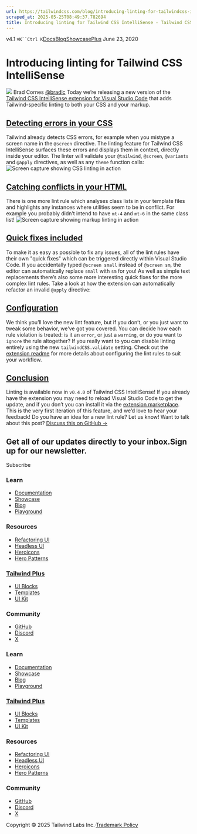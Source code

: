 ```yaml
---
url: https://tailwindcss.com/blog/introducing-linting-for-tailwindcss-intellisense
scraped_at: 2025-05-25T08:49:37.782694
title: Introducing linting for Tailwind CSS IntelliSense - Tailwind CSS
---
```


[](https://tailwindcss.com/)v4.1
`⌘K``Ctrl K`[Docs](https://tailwindcss.com/docs)[Blog](https://tailwindcss.com/blog)[Showcase](https://tailwindcss.com/showcase)[Plus](https://tailwindcss.com/plus?ref=top)[](https://github.com/tailwindlabs/tailwindcss)
June 23, 2020
# Introducing linting for Tailwind CSS IntelliSense
![](https://tailwindcss.com/_next/image?url=%2F_next%2Fstatic%2Fmedia%2Fbradlc.153c9e2b.jpg&w=96&q=75)
Brad Cornes
[@bradlc](https://twitter.com/bradlc)
Today we’re releasing a new version of the [Tailwind CSS IntelliSense extension for Visual Studio Code](https://marketplace.visualstudio.com/items?itemName=bradlc.vscode-tailwindcss) that adds Tailwind-specific linting to both your CSS and your markup.
## [Detecting errors in your CSS](https://tailwindcss.com/blog/introducing-linting-for-tailwindcss-intellisense#detecting-errors-in-your-css)
Tailwind already detects CSS errors, for example when you mistype a screen name in the `@screen` directive. The linting feature for Tailwind CSS IntelliSense surfaces these errors and displays them in context, directly inside your editor. The linter will validate your `@tailwind`, `@screen`, `@variants` and `@apply` directives, as well as any `theme` function calls:
![Screen capture showing CSS linting in action](https://tailwindcss.com/_next/image?url=%2F_next%2Fstatic%2Fmedia%2Fcss%402x.7948cb9f.png&w=3840&q=75)
## [Catching conflicts in your HTML](https://tailwindcss.com/blog/introducing-linting-for-tailwindcss-intellisense#catching-conflicts-in-your-html)
There is one more lint rule which analyses class lists in your template files and highlights any instances where utilities seem to be in conflict. For example you probably didn’t intend to have `mt-4` and `mt-6` in the same class list!
![Screen capture showing markup linting in action](https://tailwindcss.com/_next/image?url=%2F_next%2Fstatic%2Fmedia%2Fhtml%402x.aaedd5de.png&w=3840&q=75)
## [Quick fixes included](https://tailwindcss.com/blog/introducing-linting-for-tailwindcss-intellisense#quick-fixes-included)
To make it as easy as possible to fix any issues, all of the lint rules have their own "quick fixes" which can be triggered directly within Visual Studio Code. If you accidentally typed `@screen small` instead of `@screen sm`, the editor can automatically replace `small` with `sm` for you!
As well as simple text replacements there’s also some more interesting quick fixes for the more complex lint rules. Take a look at how the extension can automatically refactor an invalid `@apply` directive:
## [Configuration](https://tailwindcss.com/blog/introducing-linting-for-tailwindcss-intellisense#configuration)
We think you’ll love the new lint feature, but if you don’t, or you just want to tweak some behavior, we’ve got you covered. You can decide how each rule violation is treated: is it an `error`, or just a `warning`, or do you want to `ignore` the rule altogether? If you really want to you can disable linting entirely using the new `tailwindCSS.validate` setting.
Check out the [extension readme](https://github.com/tailwindcss/intellisense#tailwindcssvalidate) for more details about configuring the lint rules to suit your workflow.
## [Conclusion](https://tailwindcss.com/blog/introducing-linting-for-tailwindcss-intellisense#conclusion)
Linting is available now in `v0.4.0` of Tailwind CSS IntelliSense! If you already have the extension you may need to reload Visual Studio Code to get the update, and if you don’t you can install it via the [extension marketplace](https://marketplace.visualstudio.com/items?itemName=bradlc.vscode-tailwindcss).
This is the very first iteration of this feature, and we’d love to hear your feedback! Do you have an idea for a new lint rule? Let us know!
Want to talk about this post? [Discuss this on GitHub →](https://github.com/tailwindcss/tailwindcss/discussions/1956)
## Get all of our updates directly to your inbox.Sign up for our newsletter.
Subscribe
### Learn
  * [Documentation](https://tailwindcss.com/docs)
  * [Showcase](https://tailwindcss.com/showcase)
  * [Blog](https://tailwindcss.com/blog)
  * [Playground](https://play.tailwindcss.com/)


### Resources
  * [Refactoring UI](https://www.refactoringui.com)
  * [Headless UI](https://headlessui.com)
  * [Heroicons](https://heroicons.com)
  * [Hero Patterns](https://heropatterns.com)


### [Tailwind Plus](https://tailwindcss.com/plus?ref=footer)
  * [UI Blocks](https://tailwindcss.com/plus/ui-blocks?ref=footer)
  * [Templates](https://tailwindcss.com/plus/templates?ref=footer)
  * [UI Kit](https://tailwindcss.com/plus/ui-kit?ref=footer)


### Community
  * [GitHub](https://github.com/tailwindlabs/tailwindcss)
  * [Discord](https://tailwindcss.com/discord)
  * [X](https://x.com/tailwindcss)


### Learn
  * [Documentation](https://tailwindcss.com/docs)
  * [Showcase](https://tailwindcss.com/showcase)
  * [Blog](https://tailwindcss.com/blog)
  * [Playground](https://play.tailwindcss.com/)


### [Tailwind Plus](https://tailwindcss.com/plus?ref=footer)
  * [UI Blocks](https://tailwindcss.com/plus/ui-blocks?ref=footer)
  * [Templates](https://tailwindcss.com/plus/templates?ref=footer)
  * [UI Kit](https://tailwindcss.com/plus/ui-kit?ref=footer)


### Resources
  * [Refactoring UI](https://www.refactoringui.com)
  * [Headless UI](https://headlessui.com)
  * [Heroicons](https://heroicons.com)
  * [Hero Patterns](https://heropatterns.com)


### Community
  * [GitHub](https://github.com/tailwindlabs/tailwindcss)
  * [Discord](https://tailwindcss.com/discord)
  * [X](https://x.com/tailwindcss)


Copyright © 2025 Tailwind Labs Inc.·[Trademark Policy](https://tailwindcss.com/brand)

